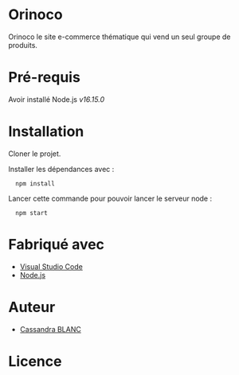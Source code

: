 # Orinoco

Orinoco le site e-commerce thématique qui vend un seul groupe de produits.

# Pré-requis

Avoir installé Node.js *v16.15.0*

# Installation

Cloner le projet.

Installer les dépendances avec :
```
  npm install
```

Lancer cette commande pour pouvoir lancer le serveur node : 
```
  npm start
```

# Fabriqué avec
- [Visual Studio Code](https://code.visualstudio.com)
- [Node.js](https://www.npmjs.com/get-npm)

# Auteur
- [Cassandra BLANC](https://github.com/cassandra2905)

# Licence

